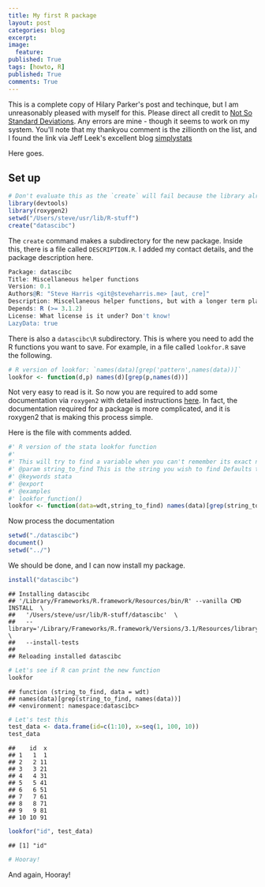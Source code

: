 ```yaml
---
title: My first R package
layout: post
categories: blog
excerpt:
image:
  feature:
published: True
tags: [howto, R]
published: True
comments: True
---
```



This is a complete copy of Hilary Parker's post and techinque, but I am unreasonably pleased with myself for this. Please direct all credit to [Not So Standard Deviations](http://hilaryparker.com/2014/04/29/writing-an-r-package-from-scratch/). Any errors are mine - though it seems to work on my system. You'll note that my thankyou comment is the zillionth on the list, and I found the link via Jeff Leek's excellent blog [simplystats](http://simplystatistics.org/2014/12/17/a-non-comprehensive-list-of-awesome-things-other-people-did-in-2014/)

Here goes.

## Set up


```r
# Don't evaluate this as the `create` will fail because the library already exits
library(devtools)
library(roxygen2)
setwd("/Users/steve/usr/lib/R-stuff")
create("datascibc")
```

The `create` command makes a subdirectory for the new package. Inside this, there is a file called `DESCRIPTION.R`. I added my contact details, and the package description here.


```r
Package: datascibc
Title: Miscellaneous helper functions 
Version: 0.1
Authors@R: "Steve Harris <git@steveharris.me> [aut, cre]"
Description: Miscellaneous helper functions, but with a longer term plan to share these functions with the other members of @datascibc
Depends: R (>= 3.1.2)
License: What license is it under? Don't know!
LazyData: true
```


There is also a `datascibc\R` subdirectory. This is where you need to add the R functions you want to save. For example, in a file called `lookfor.R` save the following.


```r
# R version of lookfor: `names(data)[grep('pattern',names(data))]`
lookfor <- function(d,p) names(d)[grep(p,names(d))]
```

Not very easy to read is it. So now you are required to add some documentation via `roxygen2` with detailed instructions [here](https://github.com/klutometis/roxygen#roxygen2). In fact, the documentation required for a package is more complicated, and it is roxygen2 that is making this process simple.

Here is the file with comments added.


```r
#' R version of the stata lookfor function
#'
#' This will try to find a variable when you can't remember its exact name
#' @param string_to_find This is the string you wish to find Defaults to 'id'.
#' @keywords stata
#' @export
#' @examples
#' lookfor_function()
lookfor <- function(data=wdt,string_to_find) names(data)[grep(string_to_find,names(data))]
```

Now process the documentation


```r
setwd("./datascibc")
document()
setwd("../")
```

We should be done, and I can now install my package.




```r
install("datascibc")
```

```
## Installing datascibc
## '/Library/Frameworks/R.framework/Resources/bin/R' --vanilla CMD INSTALL  \
##   '/Users/steve/usr/lib/R-stuff/datascibc'  \
##   --library='/Library/Frameworks/R.framework/Versions/3.1/Resources/library'  \
##   --install-tests 
## 
## Reloading installed datascibc
```

```r
# Let's see if R can print the new function
lookfor
```

```
## function (string_to_find, data = wdt) 
## names(data)[grep(string_to_find, names(data))]
## <environment: namespace:datascibc>
```

```r
# Let's test this
test_data <- data.frame(id=c(1:10), x=seq(1, 100, 10))
test_data
```

```
##    id  x
## 1   1  1
## 2   2 11
## 3   3 21
## 4   4 31
## 5   5 41
## 6   6 51
## 7   7 61
## 8   8 71
## 9   9 81
## 10 10 91
```

```r
lookfor("id", test_data)
```

```
## [1] "id"
```

```r
# Hooray!
```

And again, Hooray!